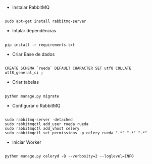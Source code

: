 
- Instalar RabbitMQ

##

    sudo apt-get install rabbitmq-server

- Intalar dependências

##
    pip install -r requirements.txt

- Criar Base de dados

##
    CREATE SCHEMA `rueda` DEFAULT CHARACTER SET utf8 COLLATE utf8_general_ci ;

- Criar tabelas

##
    python manage.py migrate
    
- Configurar o RabbitMQ

##
    sudo rabbitmq-server -detached
    sudo rabbitmqctl add_user rueda rueda
    sudo rabbitmqctl add_vhost celery
    sudo rabbitmqctl set_permissions -p celery rueda ".*" ".*" ".*"
    
- Iniciar Worker

##
    python manage.py celeryd -B --verbosity=2 --loglevel=INFO

